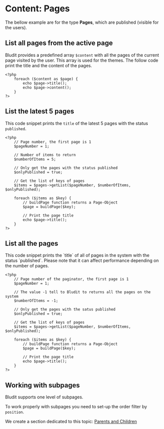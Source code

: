 # Content: Pages
<!-- position: 3 -->

The bellow example are for the type **Pages**, which are published (visible for the users).

<h2 id="list-the-latest-5-pages">List all pages from the active page</h2>

Bludit provides a predefined array `$content` with all the pages of the current page visited by the user. This array is used for the themes. The follow code print the title and the content of the pages.

```
<?php
	foreach ($content as $page) {
		echo $page->title();
		echo $page->content();
	}
?>
```

<h2 id="list-the-latest-5-pages">List the latest 5 pages</h2>

This code snippet prints the `title` of the latest 5 pages with the status `published`.

```
<?php
	// Page number, the first page is 1
	$pageNumber = 1;

	// Number of items to return
	$numberOfItems = 5;

	// Only get the pages with the status published
	$onlyPublished = true;

	// Get the list of keys of pages
	$items = $pages->getList($pageNumber, $numberOfItems, $onlyPublished);

	foreach ($items as $key) {
		// buildPage function returns a Page-Object
		$page = buildPage($key);

		// Print the page title
		echo $page->title();
	}
?>
```

<h2 id="list-the-latest-5-pages">List all the pages</h2>
This code snippet prints the `title` of all of pages in the system with the status `published`. Please note that it can affect performance depending on the number of pages.

```
<?php
	// Page number of the paginator, the first page is 1
	$pageNumber = 1;

	// The value -1 tell to Bludit to returns all the pages on the system
	$numberOfItems = -1;

	// Only get the pages with the satus published
	$onlyPublished = true;

	// Get the list of keys of pages
	$items = $pages->getList($pageNumber, $numberOfItems, $onlyPublished);

	foreach ($items as $key) {
		// buildPage function returns a Page-Object
		$page = buildPage($key);

		// Print the page title
		echo $page->title();
	}
?>
```

## Working with subpages
Bludit supports one level of subpages.

To work properly with subpages you need to set-up the order filter by `position`.

We create a section dedicated to this topic: [Parents and Children](https://docs.bludit.com/en/developers/parents-and-children)
